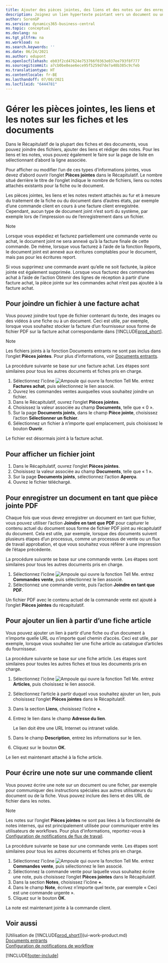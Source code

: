 ```yaml
---
title: Ajouter des pièces jointes, des liens et des notes sur des enregistrements
description: Joignez un lien hypertexte pointant vers un document ou un site Web à un enregistrement spécifique, tel qu’une fiche client ou un document.
author: SorenGP
ms.service: dynamics365-business-central
ms.topic: conceptual
ms.devlang: na
ms.tgt_pltfrm: na
ms.workload: na
ms.search.keywords: ''
ms.date: 06/24/2021
ms.author: edupont
ms.openlocfilehash: eb03f2cd47624e753766f0363e037ee793f8f777
ms.sourcegitcommit: a7cb0be8eae6ece95f5259d7de7a48b385c9cfeb
ms.translationtype: HT
ms.contentlocale: fr-BE
ms.lasthandoff: 07/08/2021
ms.locfileid: "6444781"
---
```

# <a name="manage-attachments-links-and-notes-on-cards-and-documents"></a>Gérer les pièces jointes, les liens et les notes sur les fiches et les documents

Dans le Récapitulatif de la plupart des fiches et des documents, vous pouvez joindre des fichiers, ajouter des liens et rédiger des notes. Pour les liens et les notes, vous pouvez également le faire sur la page de liste en sélectionnant d’abord la ligne associée.

Pour afficher ou modifier l’un de ces types d’informations jointes, vous devez d’abord ouvrir l’onglet **Pièces jointes** dans le Récapitulatif. Le nombre situé derrière le titre de l’onglet indique le nombre de fichiers, liens ou notes attachés existants pour la fiche ou le document.

Les pièces jointes, les liens et les notes restent attachés au fur et à mesure du traitement de la fiche ou du document dans d’autres états, par exemple d’une commande client en cours à une facture client enregistrée. Cependant, aucun type de document joint n’est sorti du système, par exemple lors de l’impression ou de l’enregistrement dans un fichier.

> [!NOTE]
> Lorsque vous expédiez et facturez partiellement une commande vente ou achat, le document joint ne sera annexé qu’à la facture finale de cette commande. De même, lorsque vous facturez à l’aide de la fonction Reports, le document joint est annexé aux écritures comptables pour le document, mais pas pour les écritures report.
>
> Si vous supprimez une commande avant qu’elle ne soit facturée, la pièce jointe est également supprimée. Lorsque vous facturez des commandes achat à l’aide de l’action Obtenir des lignes de réception à partir d’une facture achat, la pièce jointe sur les commandes achat n’est pas ajoutée à la facture achat.

## <a name="to-attach-a-file-to-a-purchase-invoice"></a>Pour joindre un fichier à une facture achat
Vous pouvez joindre tout type de fichier contenant du texte, des images ou des vidéos à une fiche ou à un document. Ceci est utile, par exemple, lorsque vous souhaitez stocker la facture d’un fournisseur sous forme de fichier PDF sur la facture achat correspondante dans [!INCLUDE[prod_short](includes/prod_short.md)].

> [!NOTE]
> Les fichiers joints à la fonction Documents entrants ne sont pas inclus dans l’onglet **Pièces jointes**. Pour plus d’informations, voir [Documents entrants](across-income-documents.md).

La procédure suivante se base sur une facture achat. Les étapes sont similaires pour tous les autres documents et fiches pris en charge.

1. Sélectionnez l’icône ![Ampoule qui ouvre la fonction Tell Me.](media/ui-search/search_small.png "Dites-moi ce que vous voulez faire") entrez **Factures achat**, puis sélectionnez le lien associé.
2. Ouvrez les commandes ventes auxquelles vous souhaitez joindre un fichier.
3. Dans le Récapitulatif, ouvrez l’onglet **Pièces jointes**.
4. Choisissez la valeur associée au champ **Documents**, telle que « 0 ».
5. Sur la page **Documents joints**, dans le champ **Pièce jointe**, choisissez l’action **Sélectionner un fichier**.
5. Sélectionnez un fichier à n’importe quel emplacement, puis choisissez le bouton **Ouvrir**.

Le fichier est désormais joint à la facture achat.

## <a name="to-view-an-attached-file"></a>Pour afficher un fichier joint
1. Dans le Récapitulatif, ouvrez l’onglet **Pièces jointes**.
2. Choisissez la valeur associée au champ **Documents**, telle que « 1 ».
3. Sur la page **Documents joints**, sélectionnez l’action **Aperçu**.
4. Ouvrez le fichier téléchargé.

## <a name="to-save-a-document-as-a-pdf-attachment"></a>Pour enregistrer un document en tant que pièce jointe PDF
Chaque fois que vous devez enregistrer un document en tant que fichier, vous pouvez utiliser l’action **Joindre en tant que PDF** pour capturer le contenu actuel du document sous forme de fichier PDF joint au récapitulatif du document. Cela est utile, par exemple, lorsque des documents suivent plusieurs étapes d’un processus, comme un processus de vente ou un flux de travail approbation, et que vous souhaitez vous référer à une impression de l’étape précédente.

La procédure suivante se base sur une commande vente. Les étapes sont similaires pour tous les autres documents pris en charge.

1. Sélectionnez l’icône ![Ampoule qui ouvre la fonction Tell Me.](media/ui-search/search_small.png "Dites-moi ce que vous voulez faire") entrez **Commandes vente**, puis sélectionnez le lien associé.
2. Sélectionnez une commande vente, puis l’action **Joindre en tant que PDF**.

Un fichier PDF avec le contenu actuel de la commande vente est ajouté à l’onglet **Pièces jointes** du récapitulatif.

## <a name="to-add-a-link-from-an-item-card"></a>Pour ajouter un lien à partir d’une fiche article
Vous pouvez ajouter un lien à partir d’une fiche ou d’un document à n’importe quelle URL ou n’importe quel chemin d’accès. Ceci est utile, par exemple, lorsque vous souhaitez lier une fiche article au catalogue d’articles du fournisseur.

La procédure suivante se base sur une fiche article. Les étapes sont similaires pour toutes les autres fiches et tous les documents pris en charge.

1. Sélectionnez l’icône ![Ampoule qui ouvre la fonction Tell Me.](media/ui-search/search_small.png "Dites-moi ce que vous voulez faire") entrez **Articles**, puis choisissez le lien associé.
2. Sélectionnez l’article à partir duquel vous souhaitez ajouter un lien, puis choisissez l’onglet **Pièces jointes** dans le Récapitulatif.
3. Dans la section **Liens**, choisissez l’icône **+**.
4. Entrez le lien dans le champ **Adresse du lien**.

    Le lien doit être une URL Internet ou intranet valide.

5. Dans le champ **Description**, entrez les informations sur le lien.  
6. Cliquez sur le bouton **OK**.

Le lien est maintenant attaché à la fiche article.  

## <a name="to-write-a-note-on-a-sales-order"></a>Pour écrire une note sur une commande client
Vous pouvez écrire une note sur un document ou une ficher, par exemple pour communiquer des instructions spéciales aux autres utilisateurs du document ou de la fiche. Vous pouvez inclure des liens et des URL de fichier dans les notes.

> [!NOTE]
> Les notes sur l’onglet **Pièces jointes** ne sont pas liées à la fonctionnalité de notes internes, qui est principalement utilisée pour communiquer entre les utilisateurs de workflows. Pour plus d’informations, reportez-vous à [Configuration de notifications de flux de travail](across-setting-up-workflow-notifications.md).

La procédure suivante se base sur une commande vente. Les étapes sont similaires pour tous les autres documents et fiches pris en charge.

1. Sélectionnez l’icône ![Ampoule qui ouvre la fonction Tell Me.](media/ui-search/search_small.png "Dites-moi ce que vous voulez faire") entrez **Commandes vente**, puis sélectionnez le lien associé.
2. Sélectionnez la commande vente pour laquelle vous souhaitez écrire une note, puis choisissez l’onglet **Pièces jointes** dans le Récapitulatif.
3. Dans la section **Notes**, choisissez l’icône **+**.
4. Dans le champ **Note**, écrivez n’importe quel texte, par exemple « Ceci est une commande urgente ».
5. Cliquez sur le bouton **OK**.

La note est maintenant jointe à la commande client.

## <a name="see-also"></a>Voir aussi  
[Utilisation de [!INCLUDE[prod_short](includes/prod_short.md)]](ui-work-product.md)  
[Documents entrants](across-income-documents.md)  
[Configuration de notifications de workflow](across-setting-up-workflow-notifications.md)  


[!INCLUDE[footer-include](includes/footer-banner.md)]
